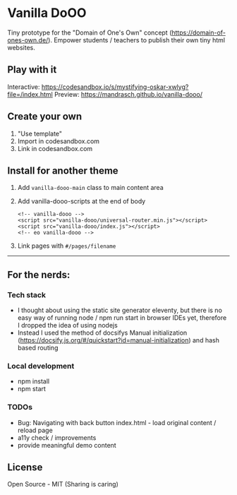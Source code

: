 # Vanilla DoOO
Tiny prototype for the "Domain of One's Own" concept (https://domain-of-ones-own.de/). Empower students / teachers to publish their own tiny html websites. 

## Play with it

Interactive: https://codesandbox.io/s/mystifying-oskar-xwlyg?file=/index.html
Preview: https://mandrasch.github.io/vanilla-dooo/

## Create your own

1. "Use template"
2. Import in codesandbox.com
3. Link in codesandbox.com

## Install for another theme

1. Add `vanilla-dooo-main` class to main content area
2. Add vanilla-dooo-scripts at the end of body

    ```
    <!-- vanilla-dooo -->
	<script src="vanilla-dooo/universal-router.min.js"></script>
	<script src="vanilla-dooo/index.js"></script>
	<!-- eo vanilla-dooo -->
    ```

3. Link pages with `#/pages/filename`

<hr>

## For the nerds:

### Tech stack

- I thought about using the static site generator eleventy, but there is no easy way of running node / npm run start in browser IDEs yet, therefore I dropped the idea of using nodejs
- Instead I used the method of docsifys Manual initialization (https://docsify.js.org/#/quickstart?id=manual-initialization) and hash based routing

### Local development

- npm install
- npm start

### TODOs

- Bug: Navigating with back button index.html - load original content / reload page
- a11y check / improvements
- provide meaningful demo content

## License

Open Source - MIT (Sharing is caring)

